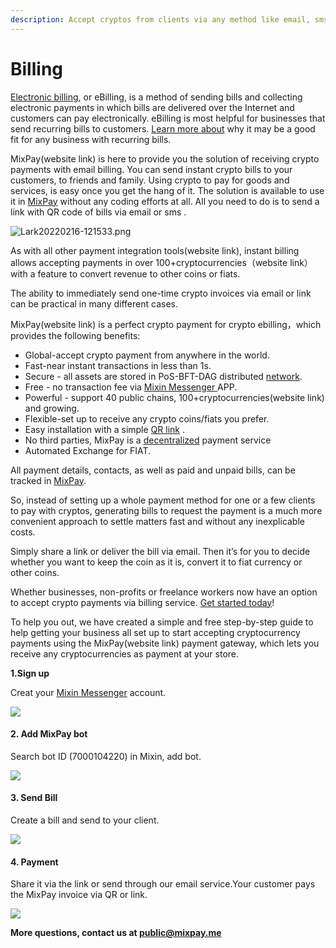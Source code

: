 ```yaml
---
description: Accept cryptos from clients via any method like email, sms.
---
```


# Billing

[Electronic billing](https://www.avidxchange.com/blog/what-is-electronic-billing/), or eBilling, is a method of sending bills and collecting electronic payments in which bills are delivered over the Internet and customers can pay electronically. eBilling is most helpful for businesses that send recurring bills to customers. [Learn more about](https://www.avidxchange.com/blog/what-is-electronic-billing/) why it may be a good fit for any business with recurring bills.

MixPay(website link) is here to provide you the solution of receiving crypto payments with email billing. You can send instant crypto bills to your customers, to friends and family. Using crypto to pay for goods and services, is easy once you get the hang of it. The solution is available to use it in [MixPay](../about-us/more-about-mixpay.md) without any coding efforts at all. All you need to do is to send a link with QR code of bills via email or sms .

![Lark20220216-121533.png](https://s2.loli.net/2022/02/16/obHqSxTDy3tLlXh.png)

As with all other payment integration tools(website link), instant billing allows accepting payments in over 100+cryptocurrencies（website link）with a feature to convert revenue to other coins or fiats.

The ability to immediately send one-time crypto invoices via email or link can be practical in many different cases.

MixPay(website link) is a perfect crypto payment for crypto ebilling，which provides the following benefits:

* Global-accept crypto payment from anywhere in the world.
* Fast-near instant transactions in less than 1s.
* Secure - all assets are stored in PoS-BFT-DAG distributed [network](https://mixin.one/snapshots).
* Free - no transaction fee via [Mixin Messenger ](https://mixin.one/messenger)APP.
* Powerful - support 40 public chains, 100+cryptocurrencies(website link) and growing.
* Flexible-set up to receive any crypto coins/fiats you prefer.
* Easy installation with a simple [QR link](https://sm.ms/image/obHqSxTDy3tLlXh) .
* No third parties, MixPay is a [decentralized](https://www.investopedia.com/terms/b/blockchain.asp#toc-blockchain-decentralization) payment service
* Automated Exchange for FIAT.

All payment details, contacts, as well as paid and unpaid bills, can be tracked in [MixPay](../about-us/more-about-mixpay.md).

So, instead of setting up a whole payment method for one or a few clients to pay with cryptos, generating bills to request the payment is a much more convenient approach to settle matters fast and without any inexplicable costs.

Simply share a link or deliver the bill via email. Then it’s for you to decide whether you want to keep the coin as it is, convert it to fiat currency or other coins.

Whether businesses, non-profits or freelance workers now have an option to accept crypto payments via billing service. [Get started today](https://mixin.one/messenger)!

To help you out, we have created a simple and free step-by-step guide to help getting your business all set up to start accepting cryptocurrency payments using the MixPay(website link) payment gateway, which lets you receive any cryptocurrencies as payment at your store.&#x20;

**1.Sign up**

Creat your [Mixin Messenger](https://mixin.one/messenger) account.

![](https://s2.loli.net/2022/02/10/odX85zb4s7QOugc.png)

#### 2. Add MixPay bot

Search bot ID (7000104220) in Mixin, add bot.

![](https://s2.loli.net/2022/02/10/BPzMFi7cHJORjdT.png)

#### 3. Send Bill

Create a bill and send to your client.

![](https://s2.loli.net/2022/02/16/nXBhR8iTDEZ7meG.png)

#### 4. Payment

Share it via the link or send through our email service.Your customer pays the MixPay invoice via QR or link.

![](https://s2.loli.net/2022/02/16/obHqSxTDy3tLlXh.png)

**More questions, contact us at public@mixpay.me**
